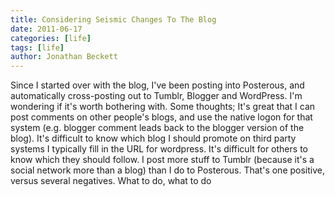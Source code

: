 ```yaml
---
title: Considering Seismic Changes To The Blog
date: 2011-06-17
categories: [life]
tags: [life]
author: Jonathan Beckett
---
```


Since I started over with the blog, I've been posting into Posterous, and automatically cross-posting out to Tumblr, Blogger and WordPress. I'm wondering if it's worth bothering with. Some thoughts; It's great that I can post comments on other people's blogs, and use the native logon for that system (e.g. blogger comment leads back to the blogger version of the blog). It's difficult to know which blog I should promote on third party systems I typically fill in the URL for wordpress. It's difficult for others to know which they should follow. I post more stuff to Tumblr (because it's a social network more than a blog) than I do to Posterous. That's one positive, versus several negatives. What to do, what to do